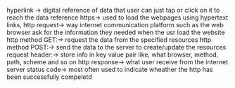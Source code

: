 hyperlink -> digital reference of data that user can just tap or click on it to reach the data reference 
https-> used to load the webpages using hypertext links, 
http request-> way internet communication platform such as the web browser ask for the information they needed when the usr load the website 
http method GET:-> request the data from the specified resources 
http method POST:-> send the data to the server to create/update the resources
request header:-> store info in key value pair like, what browser, method, path, scheme and so on
http response-> what user receive from the internet server 
status code-> most often used to indicate wheather the http has been successfully compeletd 